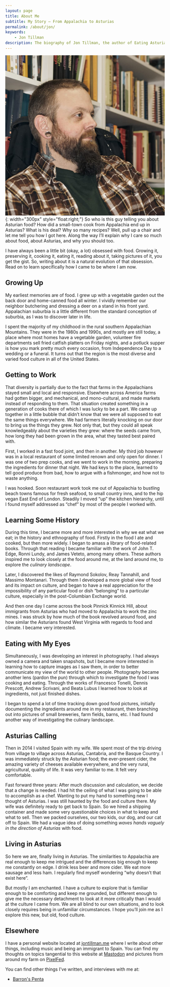 ```yaml
---
layout: page
title: About Me
subtitle: My Story – From Appalachia to Asturias
permalink: /about/jon/
keywords:
    - Jon Tillman
description: The biography of Jon Tillman, the author of Eating Asturias
---
```


![Jon Tillman](/assets/images/branding/Jon.jpeg){: width="300px" style="float:right;"}
So who is this guy telling you about Asturian food? How did a small-town cook from Appalachia end up in Asturias? What is his deal? Why so many recipes? Well, pull up a chair and let me tell you how I got here. Along the way I’ll explain why I care so much about food, about Asturias, and why you should too.

I have always been a little bit (okay, a lot) obsessed with food. Growing it, preserving it, cooking it, eating it, reading about it, taking pictures of it, you get the gist. So, writing about it is a natural evolution of that obsession. Read on to learn specifically how I came to be where I am now.

## Growing Up

My earliest memories are of food. I grew up with a vegetable garden out the back door and home-canned food all winter. I vividly remember our neighbor butchering and dressing a deer on a stand in his front yard. Appalachian suburbia is a little different from the standard conception of suburbia, as I was to discover later in life.

I spent the majority of my childhood in the rural southern Appalachian Mountains. They were in the 1980s and 1990s, and mostly are still today, a place where most homes have a vegetable garden, volunteer fire departments sell fried catfish platters on Friday nights, and a potluck supper is how you mark pretty much every occasion, from Independence Day to a wedding or a funeral. It turns out that the region is the most diverse and varied food culture in all of the United States.

## Getting to Work

That diversity is partially due to the fact that farms in the Appalachians stayed small and local and responsive. Elsewhere across America farms had gotten bigger, and mechanical, and mono-cultural, and made markets instead of responding to them. That situation created something in a generation of cooks there of which I was lucky to be a part. We came up together in a little bubble that didn’t know that we were all supposed to eat the same things everywhere. We had farmers literally knocking on our door to bring us the things they grew. Not only that, but they could all speak knowledgeably about the varieties they grew: where the seeds came from, how long they had been grown in the area, what they tasted best paired with.

First, I worked in a fast food joint, and then in another. My third job however was in a local restaurant of some limited renown and only open for dinner. I was one of two prep cooks, and we went to work in the morning, preparing the ingredients for dinner that night. We had keys to the place, learned to tell good produce from bad, how to argue with a fishmonger, and how not to waste anything.

I was hooked. Soon restaurant work took me out of Appalachia to bustling beach towns famous for fresh seafood, to small country inns, and to the hip vegan East End of London. Steadily I moved “up” the kitchen hierarchy, until I found myself addressed as “chef” by most of the people I worked with.

## Learning Some History

During this time, I became more and more interested in why we eat what we eat; in the history and ethnography of food. Firstly in the food I ate and cooked, but then more widely. I began to amass a library of food-related books. Through that reading I became familiar with the work of John T. Edge, Ronni Lundy, and James Veteto, among many others. These authors inspired me to look closely at the food around me, at the land around me, to explore the _culinary landscape_.

Later, I discovered the likes of Raymond Sokolov, Reay Tannahill, and Massimo Montanari. Through them I developed a more global view of food and its impact on culture, and began to have a real appreciation for the impossibility of any particular food or dish “belonging” to a particular culture, especially in the post-Columbian Exchange world.

And then one day I came across the book Pinnick Kinnick Hill, about immigrants from Asturias who had moved to Appalachia to work the zinc mines. I was struck by how much of the book revolved around food, and how similar the Asturians found West Virginia with regards to food and climate. I became very interested.

## Eating with My Eyes

Simultaneously, I was developing an interest in photography. I had always owned a camera and taken snapshots, but I became more interested in learning how to capture images as I saw them, in order to better communicate my view of the world to other people. Photography became another lens (pardon the pun) through which to investigate the food I was cooking and eating. Through the works of Francesco Tonelli, Dennis Prescott, Andrew Scrivani, and Beata Lubus I learned how to look at ingredients, not just finished dishes.

I began to spend a lot of time tracking down good food pictures, initially documenting the ingredients around me in my restaurant, then branching out into pictures of small breweries, farm fields, barns, etc. I had found another way of investigating the culinary landscape.

## Asturias Calling

Then in 2014 I visited Spain with my wife. We spent most of the trip driving from village to village across Asturias, Cantabria, and the Basque Country. I was immediately struck by the Asturian food; the ever-present cider, the amazing variety of cheeses available everywhere, and the very rural, agricultural, quality of life. It was very familiar to me. It felt very comfortable.

Fast forward three years: After much discussion and calculation, we decide that a change is needed. I had hit the ceiling of what I was going to be able to accomplish as a chef. Wanting to put my hand to something new I thought of Asturias. I was still haunted by the food and culture there. My wife was definitely ready to get back to Spain. So we hired a shipping container and made some very questionable choices in what to keep and what to sell. Then we packed ourselves, our two kids, our dog, and our cat off to Spain. We had a vague idea of doing something _*waves hands vaguely in the direction of Asturias*_ with food.

## Living in Asturias

So here we are, finally living in Asturias. The similarities to Appalachia are real enough to keep me intrigued and the differences big enough to keep me constantly on edge. I drink less beer and more cider. We eat more sausage and less ham. I regularly find myself wondering “why doesn’t that exist here”.

But mostly I am enchanted. I have a culture to explore that is familiar enough to be comforting and keep me grounded, but different enough to give me the necessary detachment to look at it more critically than I would at the culture I came from. We are all blind to our own situations, and to look closely requires being in unfamiliar circumstances. I hope you’ll join me as I explore this new, but old, food culture.

## Elsewhere

I have a personal website located at [jontillman.me](https://jontillman.me) where I write about other things, including music and being an immigrant to Spain. You can find my thoughts on topics tangential to this website at [Mastodon](https://epicure.social/@eatingasturias) and pictures from around my farm on [PixelFed](https://pixelfed.social/i/web/profile/424834595043706607).

You can find other things I've written, and interviews with me at:

- [Barron's Penta](https://www.barrons.com/articles/skip-spains-hot-tourist-spots-and-head-to-the-north-coast-gem-of-asturias-d6fa36a6)